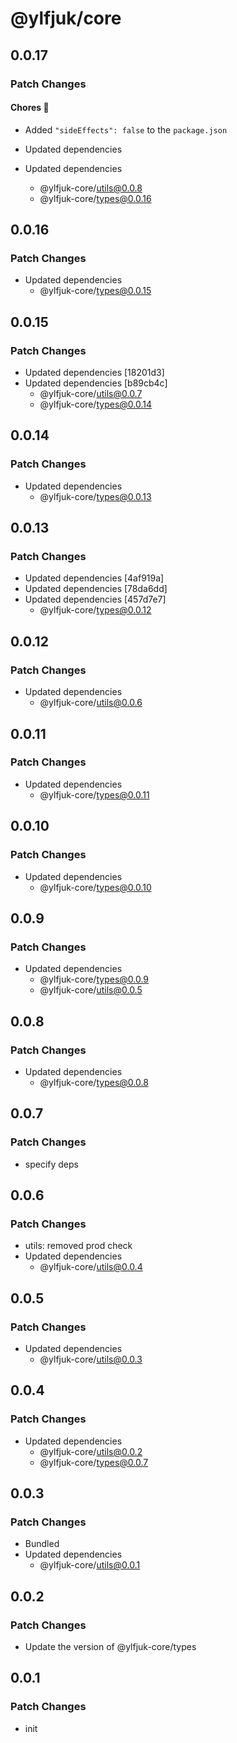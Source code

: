 # @ylfjuk/core

## 0.0.17

### Patch Changes

#### Chores 🧹

- Added `"sideEffects": false` to the `package.json`

- Updated dependencies
- Updated dependencies
  - @ylfjuk-core/utils@0.0.8
  - @ylfjuk-core/types@0.0.16

## 0.0.16

### Patch Changes

- Updated dependencies
  - @ylfjuk-core/types@0.0.15

## 0.0.15

### Patch Changes

- Updated dependencies [18201d3]
- Updated dependencies [b89cb4c]
  - @ylfjuk-core/utils@0.0.7
  - @ylfjuk-core/types@0.0.14

## 0.0.14

### Patch Changes

- Updated dependencies
  - @ylfjuk-core/types@0.0.13

## 0.0.13

### Patch Changes

- Updated dependencies [4af919a]
- Updated dependencies [78da6dd]
- Updated dependencies [457d7e7]
  - @ylfjuk-core/types@0.0.12

## 0.0.12

### Patch Changes

- Updated dependencies
  - @ylfjuk-core/utils@0.0.6

## 0.0.11

### Patch Changes

- Updated dependencies
  - @ylfjuk-core/types@0.0.11

## 0.0.10

### Patch Changes

- Updated dependencies
  - @ylfjuk-core/types@0.0.10

## 0.0.9

### Patch Changes

- Updated dependencies
  - @ylfjuk-core/types@0.0.9
  - @ylfjuk-core/utils@0.0.5

## 0.0.8

### Patch Changes

- Updated dependencies
  - @ylfjuk-core/types@0.0.8

## 0.0.7

### Patch Changes

- specify deps

## 0.0.6

### Patch Changes

- utils: removed prod check
- Updated dependencies
  - @ylfjuk-core/utils@0.0.4

## 0.0.5

### Patch Changes

- Updated dependencies
  - @ylfjuk-core/utils@0.0.3

## 0.0.4

### Patch Changes

- Updated dependencies
  - @ylfjuk-core/utils@0.0.2
  - @ylfjuk-core/types@0.0.7

## 0.0.3

### Patch Changes

- Bundled
- Updated dependencies
  - @ylfjuk-core/utils@0.0.1

## 0.0.2

### Patch Changes

- Update the version of @ylfjuk-core/types

## 0.0.1

### Patch Changes

- init
